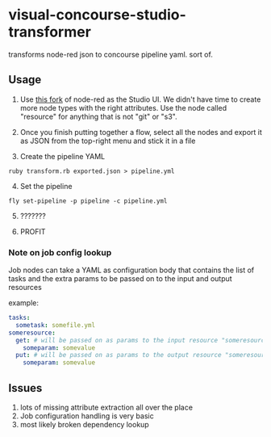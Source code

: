 # visual-concourse-studio-transformer
transforms node-red json to concourse pipeline yaml. sort of.

## Usage

1. Use [this fork](https://github.com/winnab/node-red) of node-red as the Studio UI. We didn't have time to create more node
 types with the right attributes. Use the node called "resource" for anything that is not "git" or "s3".

2. Once you finish putting together a flow, select all the nodes and export it as JSON from the top-right menu and stick it in a file

3. Create the pipeline YAML

```
ruby transform.rb exported.json > pipeline.yml
```

4. Set the pipeline

```
fly set-pipeline -p pipeline -c pipeline.yml
```

5. ???????

6. PROFIT

### Note on job config lookup

Job nodes can take a YAML as configuration body that contains the list of tasks and the extra params to be passed on to the input and output resources

example:

```yaml
tasks:
  sometask: somefile.yml
someresource:
  get: # will be passed on as params to the input resource "someresource"
    someparam: somevalue
  put: # will be passed on as params to the output resource "someresource"
    someparam: somevalue
```

## Issues
1. lots of missing attribute extraction all over the place
2. Job configuration handling is very basic
3. most likely broken dependency lookup




